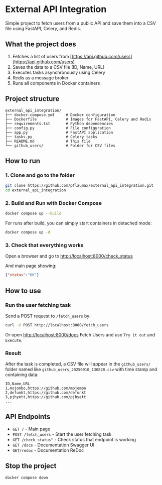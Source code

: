 # External API Integration

Simple project to fetch users from a public API and save them into a CSV file using FastAPI, Celery, and Redis.

## What the project does

1. Fetches a list of users from [https://api.github.com/users](https://api.github.com/users)
2. Saves the data to a CSV file (ID, Name, URL)
3. Executes tasks asynchronously using Celery
4. Redis as a message broker
5. Runs all components in Docker containers

## Project structure

```
external_api_integration/
├── docker-compose.yml     # Docker configuration
├── Dockerfile             # Images for FastAPI, Celery and Redis
├── requirements.txt       # Python dependencies
├── config.py              # File configuration 
├── app.py                 # FastAPI application
├── tasks.py               # Celery tasks
├── README.md              # This file
└── github_users/          # Folder for CSV files
```

## How to run

### 1. Clone and go to the folder

```bash
git clone https://github.com/pflaumax/external_api_integration.git
cd external_api_integration
```

### 2. Build and Run with Docker Compose

```bash
docker compose up --build
```
For runs after build, you can simply start containers in detached mode:
```bash
docker compose up -d
```
### 3. Check that everything works

Open a browser and go to [http://localhost:8000/check_status](http://localhost:8000/check_status)

And main page showing:

```json
{"status":"OK"}
```

## How to use

### Run the user fetching task

Send a POST request to `/fetch_users` by:

```bash
curl -X POST http://localhost:8000/fetch_users
```

Or open [http://localhost:8000/docs](http://localhost:8000/docs) Fetch Users and use `Try it out` and `Execute`.

### Result

After the task is completed, a CSV file will appear in the `github_users/` folder named like `github_users_20250910_130828.csv` with time stamp and containing data:

```csv
ID,Name,URL
1,mojombo,https://github.com/mojombo
2,defunkt,https://github.com/defunkt
3,pjhyett,https://github.com/pjhyett
...
```

## API Endpoints

* `GET /` - Main page
* `POST /fetch_users` - Start the user fetching task
* `GET /check_status"` - Check status that endpoint is working
* `GET /docs` - Documentation Swagger UI
* `GET/redoc` - Documentation ReDoc

## Stop the project

```bash
docker compose down
```

